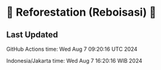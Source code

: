 
# 🌳 Reforestation (Reboisasi) 🌲

## Last Updated

GitHub Actions time: Wed Aug  7 09:20:16 UTC 2024

Indonesia/Jakarta time: Wed Aug  7 16:20:16 WIB 2024

